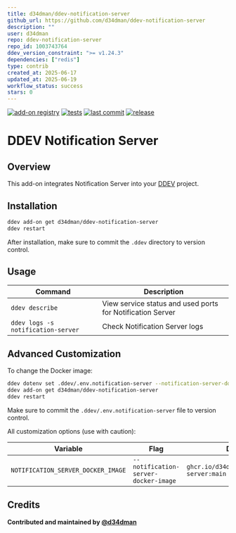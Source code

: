 ```yaml
---
title: d34dman/ddev-notification-server
github_url: https://github.com/d34dman/ddev-notification-server
description: ""
user: d34dman
repo: ddev-notification-server
repo_id: 1003743764
ddev_version_constraint: ">= v1.24.3"
dependencies: ["redis"]
type: contrib
created_at: 2025-06-17
updated_at: 2025-06-19
workflow_status: success
stars: 0
---
```


[![add-on registry](https://img.shields.io/badge/DDEV-Add--on_Registry-blue)](https://addons.ddev.com)
[![tests](https://github.com/d34dman/ddev-notification-server/actions/workflows/tests.yml/badge.svg?branch=main)](https://github.com/d34dman/ddev-notification-server/actions/workflows/tests.yml?query=branch%3Amain)
[![last commit](https://img.shields.io/github/last-commit/d34dman/ddev-notification-server)](https://github.com/d34dman/ddev-notification-server/commits)
[![release](https://img.shields.io/github/v/release/d34dman/ddev-notification-server)](https://github.com/d34dman/ddev-notification-server/releases/latest)

# DDEV Notification Server

## Overview

This add-on integrates Notification Server into your [DDEV](https://ddev.com/) project.

## Installation

```bash
ddev add-on get d34dman/ddev-notification-server
ddev restart
```

After installation, make sure to commit the `.ddev` directory to version control.

## Usage

| Command | Description |
| ------- | ----------- |
| `ddev describe` | View service status and used ports for Notification Server |
| `ddev logs -s notification-server` | Check Notification Server logs |

## Advanced Customization

To change the Docker image:

```bash
ddev dotenv set .ddev/.env.notification-server --notification-server-docker-image="ghcr.io/d34dman/notification-server:main"
ddev add-on get d34dman/ddev-notification-server
ddev restart
```

Make sure to commit the `.ddev/.env.notification-server` file to version control.

All customization options (use with caution):

| Variable | Flag | Default |
| -------- | ---- | ------- |
| `NOTIFICATION_SERVER_DOCKER_IMAGE` | `--notification-server-docker-image` | `ghcr.io/d34dman/notification-server:main` |

## Credits

**Contributed and maintained by [@d34dman](https://github.com/d34dman)**
